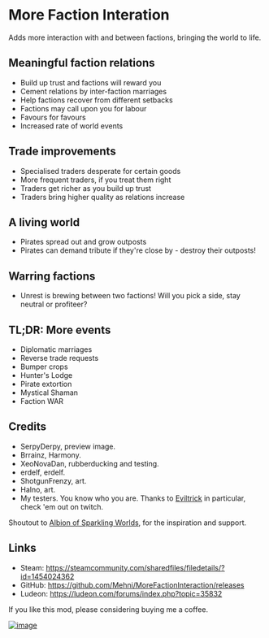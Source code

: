 # More Faction Interation

Adds more interaction with and between factions, bringing the world to life.

## Meaningful faction relations

- Build up trust and factions will reward you
- Cement relations by inter-faction marriages
- Help factions recover from different setbacks
- Factions may call upon you for labour
- Favours for favours
- Increased rate of world events

## Trade improvements

- Specialised traders desperate for certain goods
- More frequent traders, if you treat them right
- Traders get richer as you build up trust
- Traders bring higher quality as relations increase

## A living world

- Pirates spread out and grow outposts
- Pirates can demand tribute if they're close by - destroy their outposts!

## Warring factions

- Unrest is brewing between two factions! Will you pick a side, stay neutral or profiteer?

## TL;DR: More events

- Diplomatic marriages
- Reverse trade requests
- Bumper crops
- Hunter's Lodge
- Pirate extortion
- Mystical Shaman
- Faction WAR

## Credits

- SerpyDerpy, preview image.
- Brrainz, Harmony.
- XeoNovaDan, rubberducking and testing.
- erdelf, erdelf.
- ShotgunFrenzy, art.
- Halno, art.
- My testers. You know who you are. Thanks to [Eviltrick](https://twitch.tv/Eviltrick) in particular, check 'em out on twitch.

Shoutout to [Albion of Sparkling Worlds](https://steamcommunity.com/sharedfiles/filedetails/?id=1123043922), for the inspiration and support.

## Links

- Steam: https://steamcommunity.com/sharedfiles/filedetails/?id=1454024362
- GitHub: https://github.com/Mehni/MoreFactionInteraction/releases
- Ludeon: https://ludeon.com/forums/index.php?topic=35832




If you like this mod, please considering buying me a coffee.

[![image](https://i.imgur.com/QGcents.png)](https://ko-fi.com/mehnicreates)
